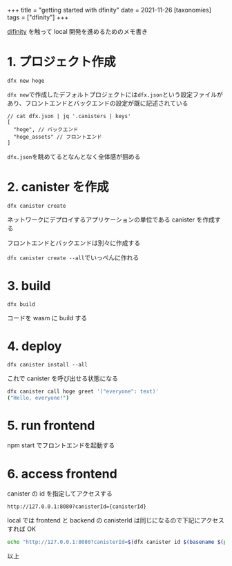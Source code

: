 +++
title = "getting started with dfinity"
date = 2021-11-26
[taxonomies]
tags = ["dfinity"]
+++

[difinity](https://dfinity.org) を触って local 開発を進めるためのメモ書き

# 1. プロジェクト作成

`dfx new hoge`

`dfx new`で作成したデフォルトプロジェクトには`dfx.json`という設定ファイルがあり、フロントエンドとバックエンドの設定が既に記述されている

```jsonc
// cat dfx.json | jq '.canisters | keys'
[
  "hoge", // バックエンド
  "hoge_assets" // フロントエンド
]
```

`dfx.json`を眺めてるとなんとなく全体感が掴める

# 2. canister を作成

`dfx canister create`

ネットワークにデプロイするアプリケーションの単位である canister を作成する

フロントエンドとバックエンドは別々に作成する

`dfx canister create --all`でいっぺんに作れる

# 3. build

`dfx build`

コードを wasm に build する

# 4. deploy

`dfx canister install --all`

これで canister を呼び出せる状態になる

```sh
dfx canister call hoge greet '("everyone": text)'
("Hello, everyone!")
```

# 5. run frontend

npm start でフロントエンドを起動する

# 6. access frontend

canister の id を指定してアクセスする

`http://127.0.0.1:8080?canisterId={canisterId}`

local では frontend と backend の canisterId は同じになるので下記にアクセスすれば OK

```sh
echo "http://127.0.0.1:8080?canisterId=$(dfx canister id $(basename $(pwd)))"
```

以上
